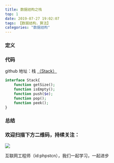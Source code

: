 ```yaml
---
title: 数据结构之栈
top: 1
date: 2019-07-27 19:02:07
tags: 【数据结构，算法】
categories: "数据结构"
---
```


### 定义

### 代码

github 地址：栈 [（Stack）](https://github.com/xushuhui/Data-Structures/tree/master/Stack)

```php
interface Stack{
    function getSize();
    function isEmpty();
    function push($e);
    function pop();
    function peek();
}
```

### 总结

### 欢迎扫描下方二维码，持续关注：

![](http://ww1.sinaimg.cn/large/a616b9a4gy1g4xzv954a4j20760763yo.jpg)

互联网工程师（id:phpstcn），我们一起学习，一起进步
